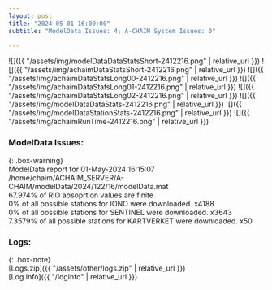 ```yaml
---
layout: post
title: "2024-05-01 16:00:00"
subtitle: "ModelData Issues: 4; A-CHAIM System Issues: 0"

---
```


![]({{ "/assets/img/modelDataDataStatsShort-2412216.png" | relative_url }})
![]({{ "/assets/img/achaimDataStatsShort-2412216.png" | relative_url }})
![]({{ "/assets/img/achaimDataStatsLong00-2412216.png" | relative_url }})
![]({{ "/assets/img/achaimDataStatsLong01-2412216.png" | relative_url }})
![]({{ "/assets/img/achaimDataStatsLong02-2412216.png" | relative_url }})
![]({{ "/assets/img/modelDataDataStats-2412216.png" | relative_url }})
![]({{ "/assets/img/modelDataStationStats-2412216.png" | relative_url }})
![]({{ "/assets/img/achaimRunTime-2412216.png" | relative_url }})


### ModelData Issues:  
  
{: .box-warning}  
 ModelData report for 01-May-2024 16:15:07   
 /home/chaim/ACHAIM_SERVER/A-CHAIM/modelData/2024/122/16/modelData.mat   
 67.974% of RIO absoprtion values are finite   
 0% of all possible stations for IONO were downloaded. x4188   
 0% of all possible stations for SENTINEL were downloaded. x3643   
 7.3579% of all possible stations for KARTVERKET were downloaded. x50   
  


### Logs:  
  
{: .box-note}  
[Logs.zip]({{ "/assets/other/logs.zip" | relative_url }})  
[Log Info]({{ "/logInfo" | relative_url }})  
